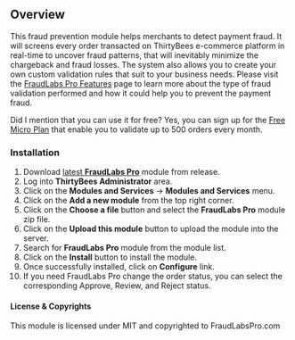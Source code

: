 ## Overview

This fraud prevention module helps merchants to detect payment fraud. It will screens every order transacted on ThirtyBees e-commerce platform in real-time to uncover fraud patterns, that will inevitably minimize the chargeback and fraud losses. The system also allows you to create your own custom validation rules that suit to your business needs. Please visit the [FraudLabs Pro Features](https://www.fraudlabspro.com/features) page to learn more about the type of fraud validation performed and how it could help you to prevent the payment fraud. 

Did I mention that you can use it for free? Yes, you can sign up for the [Free Micro Plan](https://www.fraudlabspro.com/pricing) that enable you to validate up to 500 orders every month.

### Installation

1. Download [latest **FraudLabs Pro**](https://github.com/fraudlabspro/thirtybees/releases/latest) module from release.
2. Log into **ThirtyBees Administrator** area.
3. Click on the **Modules and Services** -> **Modules and Services** menu.
4. Click on the **Add a new module** from the top right corner.
5. Click on the **Choose a file** button and select the **FraudLabs Pro** module zip file.
6. Click on the **Upload this module** button to upload the module into the server.
7. Search for **FraudLabs Pro** module from the module list.
8. Click on the **Install** button to install the module.
9. Once successfully installed, click on **Configure** link.
10. If you need FraudLabs Pro change the order status, you can select the corresponding Approve, Review, and Reject status.

#### License & Copyrights
This module is licensed under MIT and copyrighted to FraudLabsPro.com
